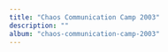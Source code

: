 ```yaml
---
title: "Chaos Communication Camp 2003"
description: ""
album: "chaos-communication-camp-2003"
---
```

